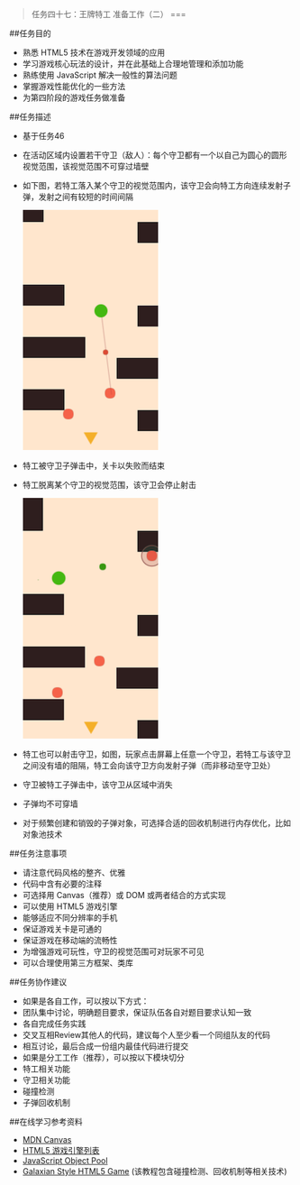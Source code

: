 >任务四十七：王牌特工 准备工作（二）
===

##任务目的
* 熟悉 HTML5 技术在游戏开发领域的应用
* 学习游戏核心玩法的设计，并在此基础上合理地管理和添加功能
* 熟练使用 JavaScript 解决一般性的算法问题
* 掌握游戏性能优化的一些方法
* 为第四阶段的游戏任务做准备


##任务描述
* 基于任务46
* 在活动区域内设置若干守卫（敌人）：每个守卫都有一个以自己为圆心的圆形视觉范围，该视觉范围不可穿过墙壁
* 如下图，若特工落入某个守卫的视觉范围内，该守卫会向特工方向连续发射子弹，发射之间有较短的时间间隔

	![demo](../images/task_3_47_1.png)

* 特工被守卫子弹击中，关卡以失败而结束
* 特工脱离某个守卫的视觉范围，该守卫会停止射击
	
	![demo](../images/task_3_47_2.png)

* 特工也可以射击守卫，如图，玩家点击屏幕上任意一个守卫，若特工与该守卫之间没有墙的阻隔，特工会向该守卫方向发射子弹（而非移动至守卫处）
* 守卫被特工子弹击中，该守卫从区域中消失
* 子弹均不可穿墙
* 对于频繁创建和销毁的子弹对象，可选择合适的回收机制进行内存优化，比如对象池技术


##任务注意事项
* 请注意代码风格的整齐、优雅
* 代码中含有必要的注释
* 可选择用 Canvas（推荐）或 DOM 或两者结合的方式实现
* 可以使用 HTML5 游戏引擎
* 能够适应不同分辨率的手机
* 保证游戏关卡是可通的
* 保证游戏在移动端的流畅性
* 为增强游戏可玩性，守卫的视觉范围可对玩家不可见
* 可以合理使用第三方框架、类库

##任务协作建议
* 如果是各自工作，可以按以下方式：
* 团队集中讨论，明确题目要求，保证队伍各自对题目要求认知一致
* 各自完成任务实践
* 交叉互相Review其他人的代码，建议每个人至少看一个同组队友的代码
* 相互讨论，最后合成一份组内最佳代码进行提交
* 如果是分工工作（推荐），可以按以下模块切分
* 特工相关功能
* 守卫相关功能
* 碰撞检测
* 子弹回收机制


##在线学习参考资料
* [MDN Canvas](https://developer.mozilla.org/zh-CN/docs/Web/API/Canvas_API)
* [HTML5 游戏引擎列表](https://html5gameengine.com/)
* [JavaScript Object Pool](http://blog.sklambert.com/javascript-object-pool/)
* [Galaxian Style HTML5 Game](http://blog.sklambert.com/galaxian-html5-game/) (该教程包含碰撞检测、回收机制等相关技术)